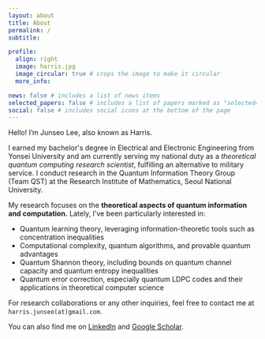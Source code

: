 ```yaml
---
layout: about
title: About
permalink: /
subtitle: 

profile:
  align: right
  image: harris.jpg
  image_circular: true # crops the image to make it circular
  more_info:

news: false # includes a list of news items
selected_papers: false # includes a list of papers marked as "selected={true}"
social: false # includes social icons at the bottom of the page
---
```


Hello! I’m Junseo Lee, also known as Harris.  

I earned my bachelor's degree in Electrical and Electronic Engineering from Yonsei University and am currently serving my national duty as a *theoretical quantum computing research scientist*, fulfilling an alternative to military service.
I conduct research in the Quantum Information Theory Group (Team QST) at the Research Institute of Mathematics, Seoul National University.

My research focuses on the **theoretical aspects of quantum information and computation.** Lately, I’ve been particularly interested in:  
- Quantum learning theory, leveraging information-theoretic tools such as concentration inequalities  
- Computational complexity, quantum algorithms, and provable quantum advantages  
- Quantum Shannon theory, including bounds on quantum channel capacity and quantum entropy inequalities  
- Quantum error correction, especially quantum LDPC codes and their applications in theoretical computer science

For research collaborations or any other inquiries, feel free to contact me at `harris.junseo(at)gmail.com`.

You can also find me on [LinkedIn](http://www.linkedin.com/in/harris-quantum) and [Google Scholar](https://scholar.google.co.kr/citations?user=mal5ZI8AAAAJ&hl=ko).